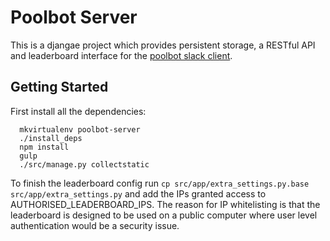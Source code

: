 # Poolbot Server

This is a djangae project which provides persistent storage, a RESTful API and leaderboard interface for the [poolbot slack client](https://github.com/dannymilsom/poolbot).

## Getting Started

First install all the dependencies:

```
  mkvirtualenv poolbot-server
  ./install_deps
  npm install
  gulp
  ./src/manage.py collectstatic
```

To finish the leaderboard config run `cp src/app/extra_settings.py.base src/app/extra_settings.py` and add the IPs granted access to AUTHORISED_LEADERBOARD_IPS. The reason for IP whitelisting is that the leaderboard is designed to be used on a public computer where user level authentication would be a security issue.
